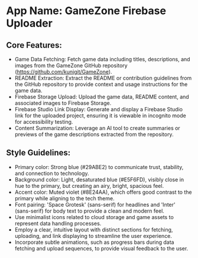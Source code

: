 # **App Name**: GameZone Firebase Uploader

## Core Features:

- Game Data Fetching: Fetch game data including titles, descriptions, and images from the GameZone GitHub repository (https://github.com/kunjgit/GameZone).
- README Extraction: Extract the README or contribution guidelines from the GitHub repository to provide context and usage instructions for the game data.
- Firebase Storage Upload: Upload the game data, README content, and associated images to Firebase Storage.
- Firebase Studio Link Display: Generate and display a Firebase Studio link for the uploaded project, ensuring it is viewable in incognito mode for accessibility testing.
- Content Summarization: Leverage an AI tool to create summaries or previews of the game descriptions extracted from the repository.

## Style Guidelines:

- Primary color: Strong blue (#29ABE2) to communicate trust, stability, and connection to technology.
- Background color: Light, desaturated blue (#E5F6FD), visibly close in hue to the primary, but creating an airy, bright, spacious feel.
- Accent color: Muted violet (#8E24AA), which offers good contrast to the primary while aligning to the tech theme.
- Font pairing: 'Space Grotesk' (sans-serif) for headlines and 'Inter' (sans-serif) for body text to provide a clean and modern feel.
- Use minimalist icons related to cloud storage and game assets to represent data handling processes.
- Employ a clear, intuitive layout with distinct sections for fetching, uploading, and link displaying to streamline the user experience.
- Incorporate subtle animations, such as progress bars during data fetching and upload sequences, to provide visual feedback to the user.